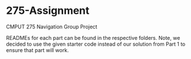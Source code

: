 # 275-Assignment
CMPUT 275 Navigation Group Project

READMEs for each part can be found in the respective folders. Note, we decided to use the given starter code instead of our solution from Part 1 to ensure that part will work.
